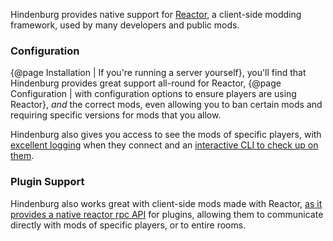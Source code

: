 Hindenburg provides native support for [Reactor](https://reactor.gg), a client-side
modding framework, used by many developers and public mods.

### Configuration
{@page Installation | If you're running a server yourself}, you'll find that Hindenburg provides great support all-round for Reactor, {@page Configuration | with configuration options to ensure players are using Reactor}, *and* the correct mods, even allowing you to ban certain mods and requiring specific versions for mods that you allow.

Hindenburg also gives you access to see the mods of specific players, with [excellent logging](/Using%20Hindenburg/Logs) when they connect and an [interactive CLI to check up on them](/Using%20Hindenburg/Interactive%20CLI#list-mods).

### Plugin Support
Hindenburg also works great with client-side mods made with Reactor, [as it provides a native reactor rpc API](/Plugins/Reactor%20Integration) for plugins, allowing them to communicate directly with mods of specific players, or to entire rooms.
